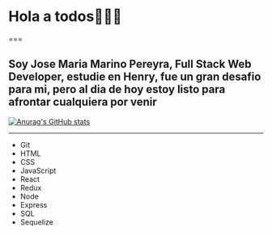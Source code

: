 # Hola a todos👋👋👋
===

Soy Jose Maria Marino Pereyra, Full Stack Web Developer, estudie en Henry, fue un gran desafio para mi, pero al dia de hoy estoy listo para afrontar cualquiera por venir
---

[![Anurag's GitHub stats](https://github-readme-stats.vercel.app/api?username=xJomaMPx)](https://github.com/anuraghazra/github-readme-stats)

---
* Git
* HTML
* CSS
* JavaScript
* React
* Redux
* Node
* Express
* SQL
* Sequelize
